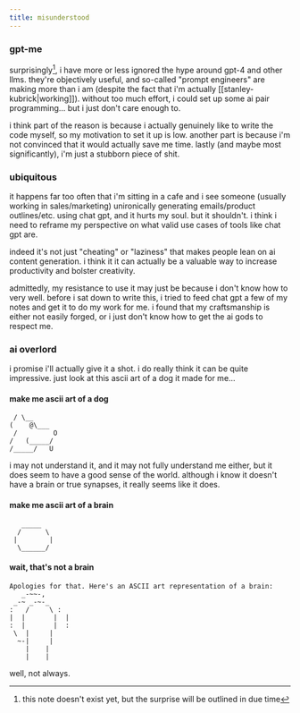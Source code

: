 ```yaml
---
title: misunderstood
---
```


### gpt-me

surprisingly[^1], i have more or less ignored the hype around gpt-4 and other llms. they're objectively useful, and so-called "prompt engineers" are making more than i am (despite the fact that i'm actually [[stanley-kubrick|working]]). without too much effort, i could set up some ai pair programming... but i just don't care enough to.

[^1]: this note doesn't exist yet, but the surprise will be outlined in due time

i think part of the reason is because i actually genuinely like to write the code myself, so my motivation to set it up is low. another part is because i'm not convinced that it would actually save me time. lastly (and maybe most significantly), i'm just a stubborn piece of shit.

### ubiquitous

it happens far too often that i'm sitting in a cafe and i see someone (usually working in sales/marketing) unironically generating emails/product outlines/etc. using chat gpt, and it hurts my soul. but it shouldn't. i think i need to reframe my perspective on what valid use cases of tools like chat gpt are.

indeed it's not just "cheating" or "laziness" that makes people lean on ai content generation. i think it it can actually be a valuable way to increase productivity and bolster creativity.

admittedly, my resistance to use it may just be because i don't know how to very well. before i sat down to write this, i tried to feed chat gpt a few of my notes and get it to do my work for me. i found that my craftsmanship is either not easily forged, or i just don't know how to get the ai gods to respect me.

### ai overlord

i promise i'll actually give it a shot. i do really think it can be quite impressive. just look at this ascii art of a dog it made for me...

#### make me ascii art of a dog

```
 / \__
(    @\___
 /         O
/   (_____/
/_____/   U
```

i may not understand it, and it may not fully understand me either, but it does seem to have a good sense of the world. although i know it doesn't have a brain or true synapses, it really seems like it does.

#### make me ascii art of a brain

```
   _____
  /      \
 |        |
  \______/
```

#### wait, that's not a brain

```
Apologies for that. Here's an ASCII art representation of a brain:
   _-~~-,
 _-~ _-~-_
:   /     \ :
|  |       |  |
:  |       |  :
 \  |     |
  ~-|     |
    |    |
    |    |
```

well, not always.